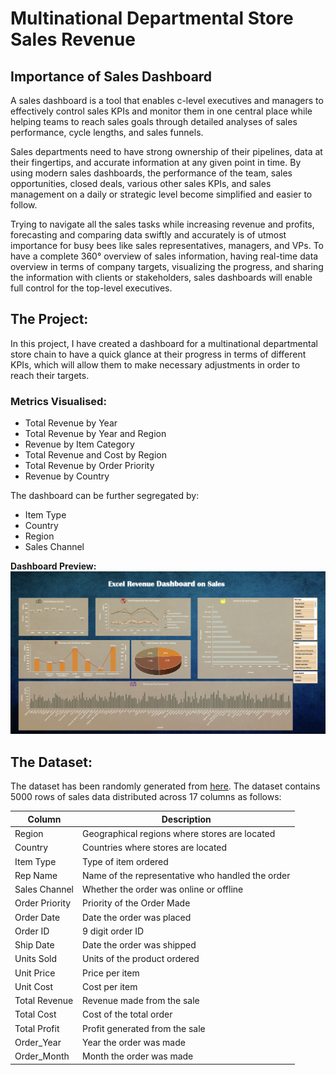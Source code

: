 # Multinational Departmental Store Sales Revenue

## Importance of Sales Dashboard
A sales dashboard is a tool that enables c-level executives 
and managers to effectively control sales KPIs and monitor them in 
one central place while helping teams to reach sales goals through 
detailed analyses of sales performance, cycle lengths, and sales funnels.

Sales departments need to have strong ownership of their 
pipelines, data at their fingertips, and accurate information 
at any given point in time. By using modern sales dashboards, 
the performance of the team, sales opportunities, closed deals, 
various other sales KPIs, and sales management on a daily or strategic level become simplified and easier to follow. 

Trying to navigate all the sales tasks while increasing revenue and profits, 
forecasting and comparing data swiftly and accurately is of utmost importance 
for busy bees like sales representatives, managers, and VPs. To have a complete 
360° overview of sales information, having real-time data overview in terms of company targets, 
visualizing the progress, and sharing the information with clients or stakeholders, sales 
dashboards will enable full control for the top-level executives.

## The Project:
In this project, I have created a dashboard for a multinational departmental store chain to have a quick glance
at their progress in terms of different KPIs, which will allow them to make necessary adjustments in order to reach
their targets.

### Metrics Visualised:
- Total Revenue by Year
- Total Revenue by Year and Region
- Revenue by Item Category
- Total Revenue and Cost by Region
- Total Revenue by Order Priority
- Revenue by Country

The dashboard can be further segregated by:
- Item Type
- Country
- Region
- Sales Channel

**Dashboard Preview:**
<img src="Sales Revenue Dashboard.png">

## The Dataset:
The dataset has been randomly generated from <a href="https://excelbianalytics.com/wp/downloads-18-sample-csv-files-data-sets-for-testing-sales/" target="_blank">here</a>.
The dataset contains 5000 rows of sales data distributed across 17 columns as follows:

| Column  | Description |
|---------|-------------|
| Region  | Geographical regions where stores are located |
| Country | Countries where stores are located  |
| Item Type | Type of item ordered  |
| Rep Name  | Name of the representative who handled the order  |
| Sales Channel | Whether the order was online or offline |
| Order Priority  | Priority of the Order Made  |
| Order Date  | Date the order was placed |
| Order ID  | 9 digit order ID  |
| Ship Date | Date the order was shipped  |
| Units Sold  | Units of the product ordered  |
| Unit Price  | Price per item |
| Unit Cost | Cost per item |
| Total Revenue | Revenue made from the sale  |
| Total Cost  | Cost of the total order |
| Total Profit  | Profit generated from the sale  |
| Order_Year  | Year the order was made |
| Order_Month | Month the order was made  |
